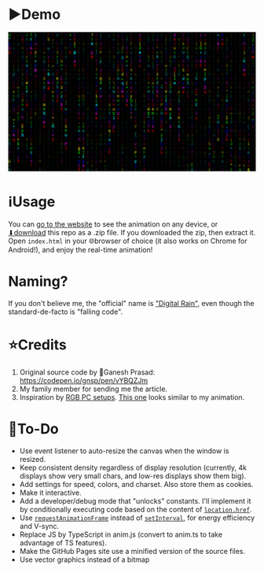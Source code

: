 # ▶️Demo
![](RGB%20Matrix%20demo.png)

# ℹUsage
You can [go to the website](https://Rudxain.github.io/RGB-digital-rain) to see the animation on any device, or [⬇download](https://github.com/Rudxain/RGB-digital-rain/archive/refs/heads/main.zip) this repo as a .zip file. If you downloaded the zip, then extract it. Open `index.html` in your 🌐browser of choice (it also works on Chrome for Android!), and enjoy the real-time animation!

# Naming?
If you don't believe me, the "official" name is ["Digital Rain"](https://en.wikipedia.org/wiki/Matrix_digital_rain), even though the standard-de-facto is "falling code".

# ⭐Credits
1. Original source code by 👤Ganesh Prasad: https://codepen.io/gnsp/pen/vYBQZJm
2. My family member for sending me the article.
3. Inspiration by [RGB PC setups](https://redtech.lk/file/2020/01/Omega_3.png). [This one](https://reddit.com/r/pcmasterrace/comments/rhzb6i/i_built_an_rgb_side_panel_with_the_matrix_digital) looks similar to my animation.

# 📝To-Do
* Use event listener to auto-resize the canvas when the window is resized.
* Keep consistent density regardless of display resolution (currently, 4k displays show very small chars, and low-res displays show them big).
* Add settings for speed, colors, and charset. Also store them as cookies.
* Make it interactive.
* Add a developer/debug mode that "unlocks" constants. I'll implement it by conditionally executing code based on the content of [`location.href`](https://developer.mozilla.org/en-US/docs/Web/API/Location/href).
* Use [`requestAnimationFrame`](https://developer.mozilla.org/en-US/docs/Web/API/Window/requestAnimationFrame) instead of [`setInterval`](https://developer.mozilla.org/en-US/docs/Web/API/setInterval), for energy efficiency and V-sync.
* Replace JS by TypeScript in anim.js (convert to anim.ts to take advantage of TS features).
* Make the GitHub Pages site use a minified version of the source files.
* Use vector graphics instead of a bitmap
